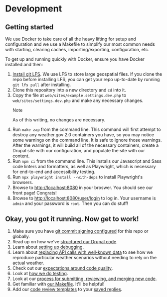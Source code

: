 # Development

## Getting started

We use Docker to take care of all the heavy lifting for setup and configuration
and we use a Makefile to simplify our most common needs with starting, clearing
caches, importing/exporting, configuration, etc.

To get up and running quickly with Docker, ensure you have Docker installed and
then:

1. [Install git LFS](spatial-data.md). We use LFS to store large geospatial
   files. If you clone the repo before installing LFS, you can get your repo
   up-to-date by running `git lfs pull` after installing.
2. Clone this repository into a new directory and `cd` into it.
3. Copy the file at `web/sites/example.settings.dev.php` to
   `web/sites/settings.dev.php` and make any necessary changes.
   > [!NOTE]
   > As of this writing, no changes are necessary.
4. Run `make zap` from the command line.
   This command will first attempt to destroy any weather.gov 2.0 containers you
   have, so you may notice some warnings on the command line. It is safe to
   ignore those warnings. After the warnings, it will build all of the necessary
   containers, create a Drupal site with our configuration, and populate the
   site with our content.
5. Run `npm ci` from the command line.
   This installs our Javascript and Sass code linters and formatters, as well as
   Playwright, which is necessary for end-to-end and accessibility testing.
6. Run `npx playwright install --with-deps` to install Playwright's browsers.
7. Browse to [http://localhost:8080](http://localhost:8080) in your broswer. You
   should see our front page! Congrats!
8. Browse to [http://localhost:8080/user/login](http://localhost:8080/user/login)
   to log in. Your username is `admin` and your password is `root`. Then you can
   do stuff!

## Okay, you got it running. Now get to work!

1. Make sure you have [git commit signing configured](git-signing.md) for this
   repo or globally.
2. Read up on how we've [structured our Drupal code](drupal.md).
3. Learn about [setting up debugging](debugging.md).
4. Learn about [replacing API calls with well-known data](intercepting-the-api.md)
   to see how we reproduce particular weather scenarios without needing to rely
   on the actual weather.
5. Check out our [expectations around code quality](qasp.md).
6. Look at [how we do testing](testing.md).
7. Look at our [process for submitting, reviewing, and merging new code](review-standards.md).
8. Get familiar with [our Makefile](makefile.md). It'll be helpful!
9. Add our [code review templates](code_review_templates) to your [saved replies](saved-replies.md).
